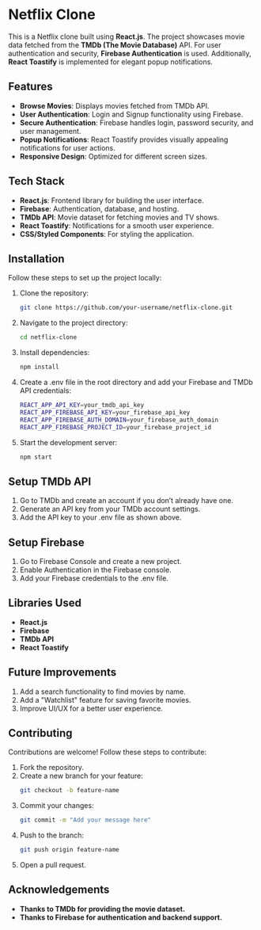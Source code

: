 # Netflix Clone

This is a Netflix clone built using **React.js**. The project showcases movie data fetched from the **TMDb (The Movie Database)** API. For user authentication and security, **Firebase Authentication** is used. Additionally, **React Toastify** is implemented for elegant popup notifications.

## Features

- **Browse Movies**: Displays movies fetched from TMDb API.
- **User Authentication**: Login and Signup functionality using Firebase.
- **Secure Authentication**: Firebase handles login, password security, and user management.
- **Popup Notifications**: React Toastify provides visually appealing notifications for user actions.
- **Responsive Design**: Optimized for different screen sizes.

## Tech Stack

- **React.js**: Frontend library for building the user interface.
- **Firebase**: Authentication, database, and hosting.
- **TMDb API**: Movie dataset for fetching movies and TV shows.
- **React Toastify**: Notifications for a smooth user experience.
- **CSS/Styled Components**: For styling the application.

## Installation 
Follow these steps to set up the project locally:

1. Clone the repository:
   ```bash
   git clone https://github.com/your-username/netflix-clone.git
2. Navigate to the project directory:
   ```bash
   cd netflix-clone
3. Install dependencies:
   ```bash
   npm install
4. Create a .env file in the root directory and add your Firebase and TMDb API credentials:
   ```bash
   REACT_APP_API_KEY=your_tmdb_api_key
   REACT_APP_FIREBASE_API_KEY=your_firebase_api_key
   REACT_APP_FIREBASE_AUTH_DOMAIN=your_firebase_auth_domain
   REACT_APP_FIREBASE_PROJECT_ID=your_firebase_project_id
5. Start the development server:
   ```bash
   npm start

## Setup TMDb API

1. Go to TMDb and create an account if you don’t already have one.
2. Generate an API key from your TMDb account settings.
3. Add the API key to your .env file as shown above.

## Setup Firebase

1. Go to Firebase Console and create a new project.
2. Enable Authentication in the Firebase console.
3. Add your Firebase credentials to the .env file.


## Libraries Used

- **React.js**
- **Firebase**
- **TMDb API**
- **React Toastify**

## Future Improvements

1. Add a search functionality to find movies by name.
2. Add a "Watchlist" feature for saving favorite movies.
3. Improve UI/UX for a better user experience.

## Contributing

Contributions are welcome! Follow these steps to contribute:

1. Fork the repository.
2. Create a new branch for your feature:
   ```bash
   git checkout -b feature-name
3. Commit your changes:
   ```bash
   git commit -m "Add your message here"
4. Push to the branch:
   ```bash
   git push origin feature-name
5. Open a pull request.


## Acknowledgements

- **Thanks to TMDb for providing the movie dataset.**
- **Thanks to Firebase for authentication and backend support.**

